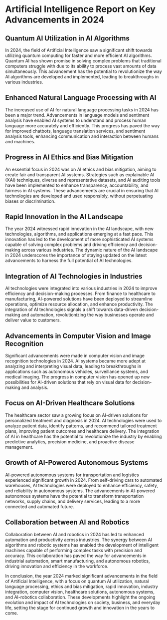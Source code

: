 # Artificial Intelligence Report on Key Advancements in 2024

## Quantum AI Utilization in AI Algorithms

In 2024, the field of Artificial Intelligence saw a significant shift towards utilizing quantum computing for faster and more efficient AI algorithms. Quantum AI has shown promise in solving complex problems that traditional computers struggle with due to its ability to process vast amounts of data simultaneously. This advancement has the potential to revolutionize the way AI algorithms are developed and implemented, leading to breakthroughs in various industries.

## Enhanced Natural Language Processing with AI

The increased use of AI for natural language processing tasks in 2024 has been a major trend. Advancements in language models and sentiment analysis have enabled AI systems to understand and process human language more accurately and efficiently. This progress has paved the way for improved chatbots, language translation services, and sentiment analysis tools, enhancing communication and interaction between humans and machines.

## Progress in AI Ethics and Bias Mitigation

An essential focus in 2024 was on AI ethics and bias mitigation, aiming to create fair and transparent AI systems. Strategies such as explainable AI (XAI) techniques, diverse and representative datasets, and AI auditing tools have been implemented to enhance transparency, accountability, and fairness in AI systems. These advancements are crucial in ensuring that AI technologies are developed and used responsibly, without perpetuating biases or discrimination.

## Rapid Innovation in the AI Landscape

The year 2024 witnessed rapid innovation in the AI landscape, with new technologies, algorithms, and applications emerging at a fast pace. This innovation has led to the development of more sophisticated AI systems capable of solving complex problems and driving efficiency and decision-making across various industries. The dynamic nature of the AI landscape in 2024 underscores the importance of staying updated on the latest advancements to harness the full potential of AI technologies.

## Integration of AI Technologies in Industries

AI technologies were integrated into various industries in 2024 to improve efficiency and decision-making processes. From finance to healthcare to manufacturing, AI-powered solutions have been deployed to streamline operations, optimize resource allocation, and enhance productivity. The integration of AI technologies signals a shift towards data-driven decision-making and automation, revolutionizing the way businesses operate and deliver value to customers.

## Advancements in Computer Vision and Image Recognition

Significant advancements were made in computer vision and image recognition technologies in 2024. AI systems became more adept at analyzing and interpreting visual data, leading to breakthroughs in applications such as autonomous vehicles, surveillance systems, and medical imaging. The progress in computer vision has opened up new possibilities for AI-driven solutions that rely on visual data for decision-making and analysis.

## Focus on AI-Driven Healthcare Solutions

The healthcare sector saw a growing focus on AI-driven solutions for personalized treatment and diagnosis in 2024. AI technologies were used to analyze patient data, identify patterns, and recommend tailored treatment plans, improving patient outcomes and healthcare delivery. The integration of AI in healthcare has the potential to revolutionize the industry by enabling predictive analytics, precision medicine, and proactive disease management.

## Growth of AI-Powered Autonomous Systems

AI-powered autonomous systems for transportation and logistics experienced significant growth in 2024. From self-driving cars to automated warehouses, AI technologies were deployed to enhance efficiency, safety, and reliability in autonomous systems. The advancements in AI-powered autonomous systems have the potential to transform transportation networks, supply chains, and delivery services, leading to a more connected and automated future.

## Collaboration between AI and Robotics

Collaboration between AI and robotics in 2024 has led to enhanced automation and productivity across industries. The synergy between AI algorithms and robotic systems has enabled the development of intelligent machines capable of performing complex tasks with precision and accuracy. This collaboration has paved the way for advancements in industrial automation, smart manufacturing, and autonomous robotics, driving innovation and efficiency in the workforce.

In conclusion, the year 2024 marked significant advancements in the field of Artificial Intelligence, with a focus on quantum AI utilization, natural language processing, ethics and bias mitigation, rapid innovation, industry integration, computer vision, healthcare solutions, autonomous systems, and AI-robotics collaboration. These developments highlight the ongoing evolution and impact of AI technologies on society, business, and everyday life, setting the stage for continued growth and innovation in the years to come.